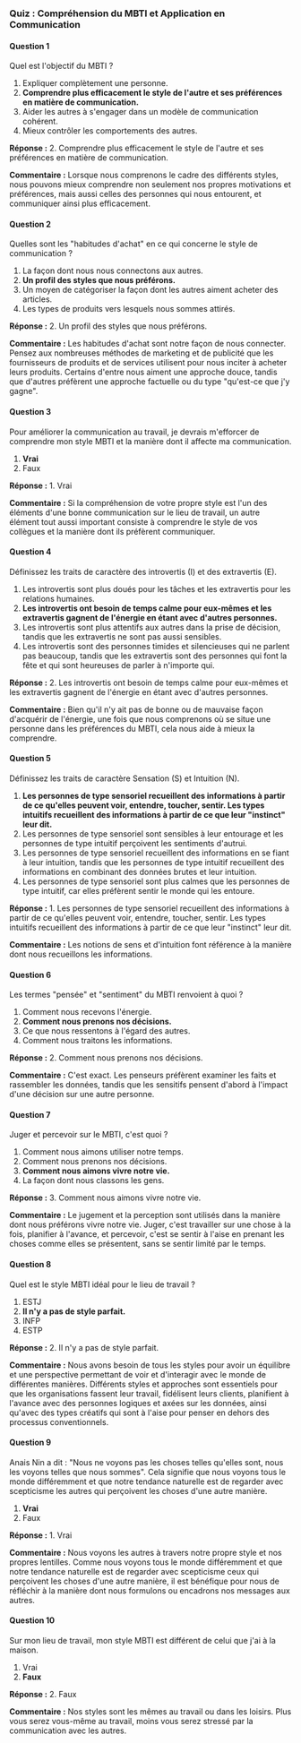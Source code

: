 ### Quiz : Compréhension du MBTI et Application en Communication

#### Question 1
Quel est l'objectif du MBTI ?

1. Expliquer complètement une personne.
2. **Comprendre plus efficacement le style de l'autre et ses préférences en matière de communication.**
3. Aider les autres à s'engager dans un modèle de communication cohérent.
4. Mieux contrôler les comportements des autres.

**Réponse :** 2. Comprendre plus efficacement le style de l'autre et ses préférences en matière de communication.

**Commentaire :** Lorsque nous comprenons le cadre des différents styles, nous pouvons mieux comprendre non seulement nos propres motivations et préférences, mais aussi celles des personnes qui nous entourent, et communiquer ainsi plus efficacement.

#### Question 2
Quelles sont les "habitudes d'achat" en ce qui concerne le style de communication ?

1. La façon dont nous nous connectons aux autres.
2. **Un profil des styles que nous préférons.**
3. Un moyen de catégoriser la façon dont les autres aiment acheter des articles.
4. Les types de produits vers lesquels nous sommes attirés.

**Réponse :** 2. Un profil des styles que nous préférons.

**Commentaire :** Les habitudes d'achat sont notre façon de nous connecter. Pensez aux nombreuses méthodes de marketing et de publicité que les fournisseurs de produits et de services utilisent pour nous inciter à acheter leurs produits. Certains d'entre nous aiment une approche douce, tandis que d'autres préfèrent une approche factuelle ou du type "qu'est-ce que j'y gagne".

#### Question 3
Pour améliorer la communication au travail, je devrais m'efforcer de comprendre mon style MBTI et la manière dont il affecte ma communication.

1. **Vrai**
2. Faux

**Réponse :** 1. Vrai

**Commentaire :** Si la compréhension de votre propre style est l'un des éléments d'une bonne communication sur le lieu de travail, un autre élément tout aussi important consiste à comprendre le style de vos collègues et la manière dont ils préfèrent communiquer.

#### Question 4
Définissez les traits de caractère des introvertis (I) et des extravertis (E).

1. Les introvertis sont plus doués pour les tâches et les extravertis pour les relations humaines.
2. **Les introvertis ont besoin de temps calme pour eux-mêmes et les extravertis gagnent de l'énergie en étant avec d'autres personnes.**
3. Les introvertis sont plus attentifs aux autres dans la prise de décision, tandis que les extravertis ne sont pas aussi sensibles.
4. Les introvertis sont des personnes timides et silencieuses qui ne parlent pas beaucoup, tandis que les extravertis sont des personnes qui font la fête et qui sont heureuses de parler à n'importe qui.

**Réponse :** 2. Les introvertis ont besoin de temps calme pour eux-mêmes et les extravertis gagnent de l'énergie en étant avec d'autres personnes.

**Commentaire :** Bien qu'il n'y ait pas de bonne ou de mauvaise façon d'acquérir de l'énergie, une fois que nous comprenons où se situe une personne dans les préférences du MBTI, cela nous aide à mieux la comprendre.

#### Question 5
Définissez les traits de caractère Sensation (S) et Intuition (N).

1. **Les personnes de type sensoriel recueillent des informations à partir de ce qu'elles peuvent voir, entendre, toucher, sentir. Les types intuitifs recueillent des informations à partir de ce que leur "instinct" leur dit.**
2. Les personnes de type sensoriel sont sensibles à leur entourage et les personnes de type intuitif perçoivent les sentiments d'autrui.
3. Les personnes de type sensoriel recueillent des informations en se fiant à leur intuition, tandis que les personnes de type intuitif recueillent des informations en combinant des données brutes et leur intuition.
4. Les personnes de type sensoriel sont plus calmes que les personnes de type intuitif, car elles préfèrent sentir le monde qui les entoure.

**Réponse :** 1. Les personnes de type sensoriel recueillent des informations à partir de ce qu'elles peuvent voir, entendre, toucher, sentir. Les types intuitifs recueillent des informations à partir de ce que leur "instinct" leur dit.

**Commentaire :** Les notions de sens et d'intuition font référence à la manière dont nous recueillons les informations.

#### Question 6
Les termes "pensée" et "sentiment" du MBTI renvoient à quoi ?

1. Comment nous recevons l'énergie.
2. **Comment nous prenons nos décisions.**
3. Ce que nous ressentons à l'égard des autres.
4. Comment nous traitons les informations.

**Réponse :** 2. Comment nous prenons nos décisions.

**Commentaire :** C'est exact. Les penseurs préfèrent examiner les faits et rassembler les données, tandis que les sensitifs pensent d'abord à l'impact d'une décision sur une autre personne.

#### Question 7
Juger et percevoir sur le MBTI, c'est quoi ?

1. Comment nous aimons utiliser notre temps.
2. Comment nous prenons nos décisions.
3. **Comment nous aimons vivre notre vie.**
4. La façon dont nous classons les gens.

**Réponse :** 3. Comment nous aimons vivre notre vie.

**Commentaire :** Le jugement et la perception sont utilisés dans la manière dont nous préférons vivre notre vie. Juger, c'est travailler sur une chose à la fois, planifier à l'avance, et percevoir, c'est se sentir à l'aise en prenant les choses comme elles se présentent, sans se sentir limité par le temps.

#### Question 8
Quel est le style MBTI idéal pour le lieu de travail ?

1. ESTJ
2. **Il n'y a pas de style parfait.**
3. INFP
4. ESTP

**Réponse :** 2. Il n'y a pas de style parfait.

**Commentaire :** Nous avons besoin de tous les styles pour avoir un équilibre et une perspective permettant de voir et d'interagir avec le monde de différentes manières. Différents styles et approches sont essentiels pour que les organisations fassent leur travail, fidélisent leurs clients, planifient à l'avance avec des personnes logiques et axées sur les données, ainsi qu'avec des types créatifs qui sont à l'aise pour penser en dehors des processus conventionnels.

#### Question 9
Anais Nin a dit : "Nous ne voyons pas les choses telles qu'elles sont, nous les voyons telles que nous sommes". Cela signifie que nous voyons tous le monde différemment et que notre tendance naturelle est de regarder avec scepticisme les autres qui perçoivent les choses d'une autre manière.

1. **Vrai**
2. Faux

**Réponse :** 1. Vrai

**Commentaire :** Nous voyons les autres à travers notre propre style et nos propres lentilles. Comme nous voyons tous le monde différemment et que notre tendance naturelle est de regarder avec scepticisme ceux qui perçoivent les choses d'une autre manière, il est bénéfique pour nous de réfléchir à la manière dont nous formulons ou encadrons nos messages aux autres.

#### Question 10
Sur mon lieu de travail, mon style MBTI est différent de celui que j'ai à la maison.

1. Vrai
2. **Faux**

**Réponse :** 2. Faux

**Commentaire :** Nos styles sont les mêmes au travail ou dans les loisirs. Plus vous serez vous-même au travail, moins vous serez stressé par la communication avec les autres.
